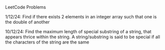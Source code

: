 LeetCode Problems

1/12/24: Find if there exists 2 elements in an integer array such that one is the double of another

10/12/24: Find the maximum length of special substring of a string, that appears thrice within the string. A string/substring is said to be special if all the characters of the string are the same
